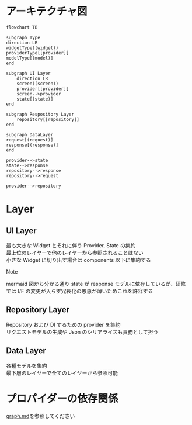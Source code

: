 # アーキテクチャ図

```mermaid
flowchart TB

subgraph Type
direction LR
widgetType((widget))
providerType[[provider]]
modelType[(model)]
end

subgraph UI Layer
    direction LR
    screen((screen))
    provider[[provider]]
    screen-->provider
    state[(state)]
end

subgraph Respository Layer
    repository[[repository]]
end

subgraph DataLayer
request[(request)]
response[(response)]
end

provider-->state
state-->response
repository-->response
repository-->request

provider-->repository
```

# Layer

## UI Layer

最も大きな Widget とそれに伴う Provider, State の集約  
最上位のレイヤーで他のレイヤーから参照されることはない  
小さな Widget に切り出す場合は components 以下に集約する

> [!NOTE]
> mermaid 図から分かる通り state が response モデルに依存しているが、研修では I/F の変更が入らず冗長化の恩恵が薄いためこれを許容する

## Repository Layer

Repository および DI するための provider を集約  
リクエストモデルの生成や Json のシリアライズも責務として担う

## Data Layer

各種モデルを集約  
最下層のレイヤーで全てのレイヤーから参照可能

# プロパイダーの依存関係

[graph.md](./graph.md)を参照してください
